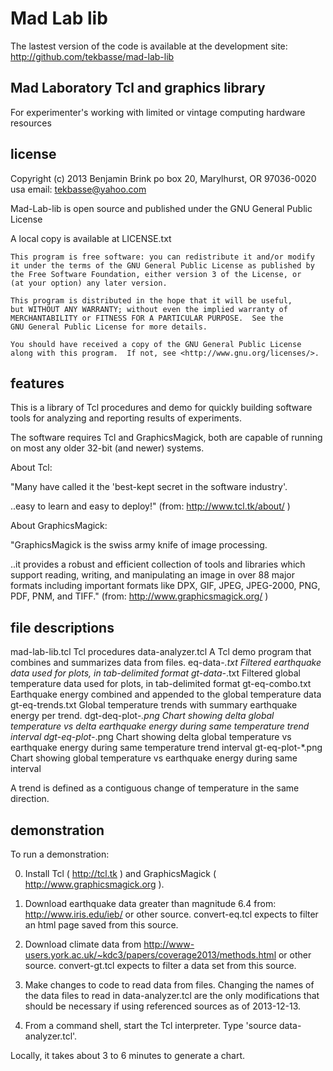 Mad Lab lib
===========

The lastest version of the code is available at the development site:
 http://github.com/tekbasse/mad-lab-lib

Mad Laboratory Tcl and graphics library
---------------------------------------

For experimenter's working with limited or vintage computing hardware resources


license
-------
Copyright (c) 2013 Benjamin Brink
po box 20, Marylhurst, OR 97036-0020 usa
email: tekbasse@yahoo.com

Mad-Lab-lib is open source and published under the GNU General Public License

A local copy is available at LICENSE.txt

    This program is free software: you can redistribute it and/or modify
    it under the terms of the GNU General Public License as published by
    the Free Software Foundation, either version 3 of the License, or
    (at your option) any later version.

    This program is distributed in the hope that it will be useful,
    but WITHOUT ANY WARRANTY; without even the implied warranty of
    MERCHANTABILITY or FITNESS FOR A PARTICULAR PURPOSE.  See the
    GNU General Public License for more details.

    You should have received a copy of the GNU General Public License
    along with this program.  If not, see <http://www.gnu.org/licenses/>.


features
--------

This is a library of Tcl procedures and demo for quickly building 
software tools for analyzing and reporting results of experiments.

The software requires Tcl and GraphicsMagick, both are capable 
of running on most any older 32-bit (and newer)  systems.

About Tcl: 

"Many have called it the 'best-kept secret in the software industry'. 

..easy to learn and easy to deploy!" (from: http://www.tcl.tk/about/ )

About GraphicsMagick:

"GraphicsMagick is the swiss army knife of image processing. 

..it provides a robust and efficient collection of tools and libraries 
which support reading, writing, and manipulating an image in 
over 88 major formats including important formats like 
DPX, GIF, JPEG, JPEG-2000, PNG, PDF, PNM, and TIFF."
   (from: http://www.graphicsmagick.org/ )

file descriptions
-----------------

 mad-lab-lib.tcl    Tcl procedures
 data-analyzer.tcl  A Tcl demo program that combines and summarizes data from files.
 eq-data-*.txt  Filtered earthquake data used for plots, in tab-delimited format
 gt-data-*.txt  Filtered global temperature data used for plots, in tab-delimited format
 gt-eq-combo.txt Earthquake energy combined and appended to the global temperature data
 gt-eq-trends.txt Global temperature trends with summary earthquake energy per trend.
 dgt-deq-plot-*.png Chart showing delta global temperature vs delta earthquake energy during same temperature trend interval
 dgt-eq-plot-*.png Chart showing delta global temperature vs earthquake energy during same temperature trend interval
 gt-eq-plot-*.png Chart showing global temperature vs earthquake energy during same interval


A trend is defined as a contiguous change of temperature in the same direction.


demonstration
-------------

To run a demonstration:

0. Install Tcl ( http://tcl.tk )  and GraphicsMagick ( http://www.graphicsmagick.org ).

1. Download earthquake data greater than magnitude 6.4 from: http://www.iris.edu/ieb/ or other source.
   convert-eq.tcl expects to filter an html page saved from this source.

2. Download climate data from http://www-users.york.ac.uk/~kdc3/papers/coverage2013/methods.html or other source.
   convert-gt.tcl expects to filter a data set from this source.

3. Make changes to code to read data from files. 
   Changing the names of the data files to read in data-analyzer.tcl
   are the only modifications that should be necessary if using referenced sources as of 2013-12-13.

4. From a command shell, start the Tcl interpreter.  Type 'source data-analyzer.tcl'. 

Locally, it takes about 3 to 6 minutes to generate a chart.

